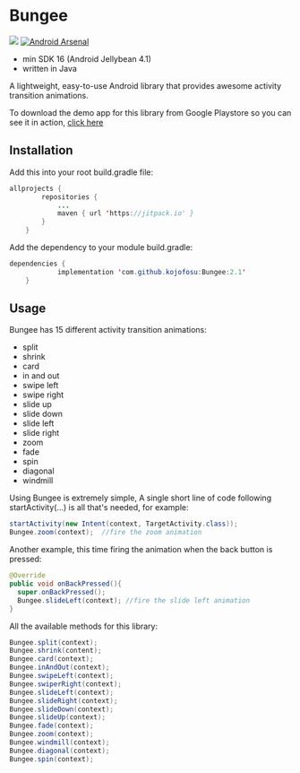 # Bungee
[![](https://jitpack.io/v/kojofosu/Bungee.svg)](https://jitpack.io/#kojofosu/Bungee)        [![Android Arsenal](https://img.shields.io/badge/Android%20Arsenal-Bungee-brightgreen.svg?style=flat)](https://android-arsenal.com/details/1/6625)  
- min SDK 16 (Android Jellybean 4.1)
- written in Java

A lightweight, easy-to-use Android library that provides awesome activity transition animations.

To download the demo app for this library from Google Playstore so you can see it in action, [click here](https://play.google.com/store/apps/details?id=com.spencerstudios.bungeelibrarydemo)


## Installation

Add this into your root build.gradle file:

```java
allprojects {
		repositories {
			...
			maven { url 'https://jitpack.io' }
		}
	}
```

Add the dependency to your module build.gradle:

```java
dependencies {
	        implementation 'com.github.kojofosu:Bungee:2.1'
	}
```

## Usage

Bungee has 15 different activity transition animations:
- split
- shrink
- card
- in and out
- swipe left
- swipe right
- slide up
- slide down
- slide left
- slide right
- zoom
- fade
- spin
- diagonal
- windmill

Using Bungee is extremely simple, A single short line of code following startActivity(...) is all that's needed, for example:

```java
startActivity(new Intent(context, TargetActivity.class));
Bungee.zoom(context);  //fire the zoom animation
```

Another example, this time firing the animation when the back button is pressed:

```java
@Override
public void onBackPressed(){
  super.onBackPressed();
  Bungee.slideLeft(context); //fire the slide left animation
}
```
All the available methods for this library:

```java
Bungee.split(context);
Bungee.shrink(content);
Bungee.card(context);
Bungee.inAndOut(context);
Bungee.swipeLeft(context);
Bungee.swiperRight(context);
Bungee.slideLeft(context); 
Bungee.slideRight(context); 
Bungee.slideDown(context);
Bungee.slideUp(context);
Bungee.fade(context);
Bungee.zoom(context);
Bungee.windmill(context);
Bungee.diagonal(context);
Bungee.spin(context);
```

